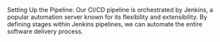 Setting Up the Pipeline: Our CI/CD pipeline is orchestrated by Jenkins, a popular automation server known for its flexibility and extensibility. By defining stages within Jenkins pipelines, we can automate the entire software delivery process.
